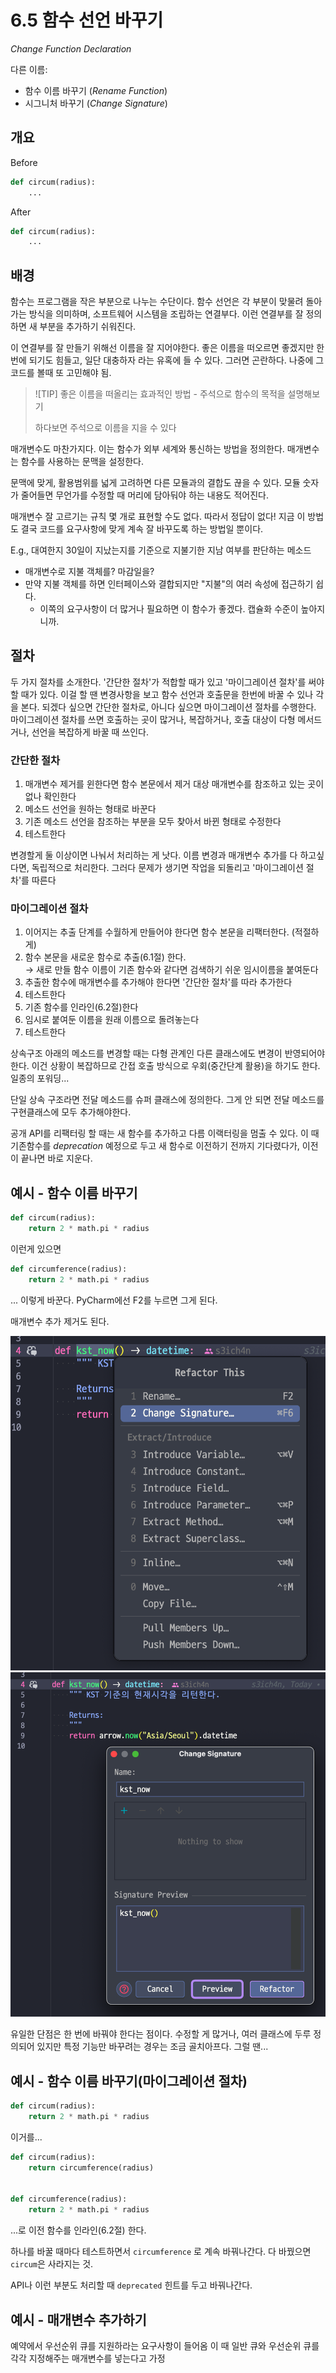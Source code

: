 # 6.5 함수 선언 바꾸기

_Change Function Declaration_

다른 이름:

- 함수 이름 바꾸기 (_Rename Function_)
- 시그니처 바꾸기 (_Change Signature_)

## 개요

Before

```python
def circum(radius):
    ...
```

After

```python
def circum(radius):
    ...
```

## 배경

함수는 프로그램을 작은 부분으로 나누는 수단이다. 함수 선언은 각 부분이 맞물려 돌아가는 방식을 의미하며, 소프트웨어 시스템을 조립하는 연결부다.
이런 연결부를 잘 정의하면 새 부분을 추가하기 쉬워진다.

이 연결부를 잘 만들기 위해선 이름을 잘 지어야한다.
좋은 이름을 떠오르면 좋겠지만 한 번에 되기도 힘들고, 일단 대충하자 라는 유혹에 들 수 있다.
그러면 곤란하다. 나중에 그 코드를 볼때 또 고민해야 됨.

> ![TIP]
> 좋은 이름을 떠올리는 효과적인 방법 - 주석으로 함수의 목적을 설명해보기
> 
> 하다보면 주석으로 이름을 지을 수 있다

매개변수도 마찬가지다. 이는 함수가 외부 세계와 통신하는 방법을 정의한다. 매개변수는 함수를 사용하는 문맥을 설정한다.

문맥에 맞게, 활용범위를 넓게 고려하면 다른 모듈과의 결합도 끊을 수 있다. 모듈 숫자가 줄어들면 무언가를 수정할 때 머리에 담아둬야 하는 내용도 적어진다.

매개변수 잘 고르기는 규칙 몇 개로 표현할 수도 없다. 따라서 정답이 없다! 지금 이 방법도 결국 코드를 요구사항에 맞게 계속 잘 바꾸도록 하는 방법일 뿐이다.

E.g., 대여한지 30일이 지났는지를 기준으로 지불기한 지남 여부를 판단하는 메소드

- 매개변수로 지불 객체를? 마감일을?
- 만약 지불 객체를 하면 인터페이스와 결합되지만 "지불"의 여러 속성에 접근하기 쉽다.
    - 이쪽의 요구사항이 더 많거나 필요하면 이 함수가 좋겠다. 캡슐화 수준이 높아지니까.

## 절차

두 가지 절차를 소개한다. '간단한 절차'가 적합할 때가 있고 '마이그레이션 절차'를 써야할 때가 있다.
이걸 할 땐 변경사항을 보고 함수 선언과 호출문을 한번에 바꿀 수 있나 각을 본다.
되겠다 싶으면 간단한 절차로, 아니다 싶으면 마이그레이션 절차를 수행한다.
마이그레이션 절차를 쓰면 호출하는 곳이 많거나, 복잡하거나, 호출 대상이 다형 메서드거나, 선언을 복잡하게 바꿀 때 쓰인다.

### 간단한 절차

1. 매개변수 제거를 윈한다면 함수 본문에서 제거 대상 매개변수를 참조하고 있는 곳이 없나 확인한다
2. 메소드 선언을 원하는 형태로 바꾼다
3. 기존 메소드 선언을 참조하는 부분을 모두 찾아서 바뀐 형태로 수정한다
4. 테스트한다

변경할게 둘 이상이면 나눠서 처리하는 게 낫다. 이름 변경과 매개변수 추가를 다 하고싶다면, 독립적으로 처리한다.
그러다 문제가 생기면 작업을 되돌리고 '마이그레이션 절차'를 따른다

### 마이그레이션 절차

1. 이어지는 추출 단계를 수월하게 만들어야 한다면 함수 본문을 리팩터한다. (적절하게)
2. 함수 본문을 새로운 함수로 추출(6.1절) 한다. <br />
→ 새로 만들 함수 이름이 기존 함수와 같다면 검색하기 쉬운 임시이름을 붙여둔다
3. 추출한 함수에 매개변수를 추가해야 한다면 '간단한 절차'를 따라 추가한다
4. 테스트한다
5. 기존 함수를 인라인(6.2절)한다
6. 임시로 붙여둔 이름을 원래 이름으로 돌려놓는다
7. 테스트한다

상속구조 아래의 메소드를 변경할 때는 다형 관계인 다른 클래스에도 변경이 반영되어야 한다.
이건 상황이 복잡하므로 간접 호출 방식으로 우회(중간단계 활용)을 하기도 한다. 일종의 포워딩...

단일 상속 구조라면 전달 메소드를 슈퍼 클래스에 정의한다. 그게 안 되면 전달 메소드를 구현클래스에 모두 추가해야한다.

공개 API를 리팩터링 할 때는 새 함수를 추가하고 다름 이랙터링을 멈출 수 있다.
이 때 기존함수를 _deprecation_ 예정으로 두고 새 함수로 이전하기 전까지 기다렸다가, 이전이 끝나면 바로 지운다.

## 예시 - 함수 이름 바꾸기

```python
def circum(radius):
    return 2 * math.pi * radius
```

이런게 있으면

```python
def circumference(radius):
    return 2 * math.pi * radius
```

... 이렇게 바꾼다. PyCharm에선 F2를 누르면 그게 된다.

매개변수 추가 제거도 된다. 

![Change signature (1)](./media/001.png)
![Change signature (2)](./media/002.png)

유일한 단점은 한 번에 바꿔야 한다는 점이다.
수정할 게 많거나, 여러 클래스에 두루 정의되어 있지만 특정 기능만 바꾸려는 경우는 조금 골치아프다. 그럴 땐...

## 예시 - 함수 이름 바꾸기(마이그레이션 절차)

```python
def circum(radius):
    return 2 * math.pi * radius
```

이거를...

```python
def circum(radius):
    return circumference(radius)


def circumference(radius):
    return 2 * math.pi * radius
```

...로 이전 함수를 인라인(6.2절) 한다.

하나를 바꿀 때마다 테스트하면서 `circumference` 로 계속 바꿔나간다. 다 바꿨으면 `circum`은 사라지는 것.

API나 이런 부분도 처리할 때 `deprecated` 힌트를 두고 바꿔나간다.

## 예시 - 매개변수 추가하기

예약에서 우선순위 큐를 지원하라는 요구사항이 들어옴
이 때 일반 큐와 우선순위 큐를 각각 지정해주는 매개변수를 넣는다고 가정
